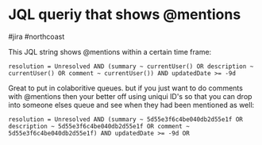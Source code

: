 # JQL queriy that shows @mentions
#jira #northcoast 

This JQL string shows @mentions within a certain time frame:

```
resolution = Unresolved AND (summary ~ currentUser() OR description ~ currentUser() OR comment ~ currentUser()) AND updatedDate >= -9d
```

Great to put in colaboritive queues. but if you just want to do comments with @mentions then your better off using uniqui ID's so that you can drop into someone elses queue and see when they had been mentioned as well:

```
resolution = Unresolved AND (summary ~ 5d55e3f6c4be040db2d55e1f OR description ~ 5d55e3f6c4be040db2d55e1f OR comment ~ 5d55e3f6c4be040db2d55e1f) AND updatedDate >= -9d OR 
```
